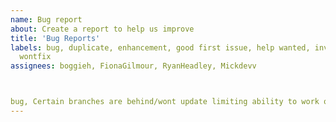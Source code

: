 ```yaml
---
name: Bug report
about: Create a report to help us improve
title: 'Bug Reports'
labels: bug, duplicate, enhancement, good first issue, help wanted, invalid, question,
  wontfix
assignees: boggieh, FionaGilmour, RyanHeadley, Mickdevv



bug, Certain branches are behind/wont update limiting ability to work on different branches for different features.
---
```



